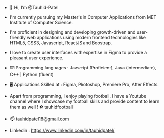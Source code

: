 - 👋 Hi, I’m @Tauhid-Patel
- I'm currently pursuing my Master's in Computer Applications from MET Institute of Computer Science.
- I'm proficient in designing and developing growth-driven and user-friendly web applications using modern frontend technologies like HTML5, CSS3, Javascript, ReactJS and Boostrap.
- I love to create user interfaces with expertise in Figma to provide a pleasant user experience.
- ⌨️ Programming languages :
  Javscript (Proficient),
  Java (intermediate), 
  C++ | Python (fluent)

- 🖥 Applications Skilled at :
  Figma, Photoshop, Premiere Pro, After Effects.

- Apart from programming, I enjoy playing football. I have a Youtube channel where I showcase my football skills and provide content to learn them as well !
  ⚽️ tauhidfootball

- 📫 tauhidpatel18@gmail.com
- Linkedin : https://www.linkedin.com/in/tauhidpatel/  
